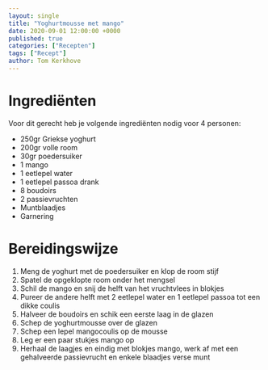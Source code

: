```yaml
---
layout: single
title: "Yoghurtmousse met mango"
date: 2020-09-01 12:00:00 +0000
published: true
categories: ["Recepten"]
tags: ["Recept"]
author: Tom Kerkhove
---
```


# Ingrediënten
Voor dit gerecht heb je volgende ingrediënten nodig voor 4 personen:

- 250gr Griekse yoghurt
- 200gr volle room
- 30gr poedersuiker
- 1 mango
- 1 eetlepel water
- 1 eetlepel passoa drank
- 8 boudoirs
- 2 passievruchten
- Muntblaadjes
- Garnering

# Bereidingswijze

1. Meng de yoghurt met de poedersuiker en klop de room stijf
2. Spatel de opgeklopte room onder het mengsel
3. Schil de mango en snij de helft van het vruchtvlees in blokjes
4. Pureer de andere helft met 2 eetlepel water en 1 eetlepel passoa tot een dikke coulis
5. Halveer de boudoirs en schik een eerste laag in de glazen
6. Schep de yoghurtmousse over de glazen
7. Schep een lepel mangocoulis op de mousse
8. Leg er een paar stukjes mango op
9. Herhaal de laagjes en eindig met blokjes mango, werk af met een gehalveerde passievrucht en enkele blaadjes verse munt
